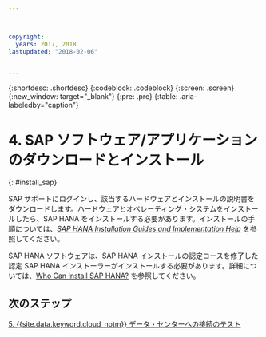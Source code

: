 ```yaml
---



copyright:
  years: 2017, 2018
lastupdated: "2018-02-06"


---
```


{:shortdesc: .shortdesc}
{:codeblock: .codeblock}
{:screen: .screen}
{:new_window: target="_blank"}
{:pre: .pre}
{:table: .aria-labeledby="caption"}

# 4. SAP ソフトウェア/アプリケーションのダウンロードとインストール
{: #install_sap}

SAP サポートにログインし、該当するハードウェアとインストールの説明書をダウンロードします。ハードウェアとオペレーティング・システムをインストールしたら、SAP HANA をインストールする必要があります。インストールの手順については、[*SAP HANA Installation Guides and Implementation Help*](https://www.sap.com/products/hana/implementation/resources.html) を参照してください。

SAP HANA ソフトウェアは、SAP HANA インストールの認定コースを修了した認定 SAP HANA インストーラーがインストールする必要があります。詳細については、[Who Can Install SAP HANA?](http://www.saphanacentral.com/p/who-can-install-sap-hana.html) を参照してください。

## 次のステップ

  [5. {{site.data.keyword.cloud_notm}} データ・センターへの接続のテスト](/docs/infrastructure/sap-hana/hana-testing-connectivity.html)
